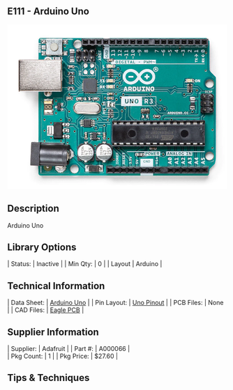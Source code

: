 ## E111 - Arduino Uno

![image](CAD/E111/image.png)

## Description    

Arduino Uno

## Library Options

| Status: | Inactive |
| Min Qty: | 0 |
| Layout | Arduino | 

## Technical Information

| Data Sheet: | [Arduino Uno](https://store-usa.arduino.cc/collections/boards/products/arduino-uno-rev3) |
| Pin Layout: | [Uno Pinout](https://content.arduino.cc/assets/A000066-full-pinout.pdf) |
| PCB Files: | None |
| CAD Files: | [Eagle PCB](https://content.arduino.cc/assets/UNO-TH_Rev3e-reference.zip) |

## Supplier Information

| Supplier: | Adafruit |
| Part #: | A000066 |         
| Pkg Count: | 1 |
| Pkg Price: | $27.60 |

## Tips & Techniques


